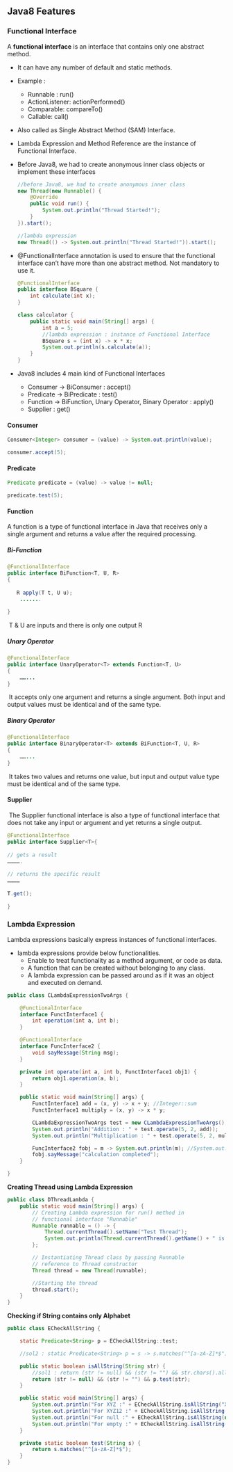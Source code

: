 ## Java8 Features



### Functional Interface

A **functional interface** is an interface that contains only one abstract method.

- It can have any number of default and static methods.

- Example : 

    - Runnable : run()
    - ActionListener: actionPerformed()
    - Comparable: compareTo()
    - Callable: call()

- Also called as Single Abstract Method (SAM) Interface.

- Lambda Expression and Method Reference are the instance of Functional Interface.

- Before Java8, we had to create anonymous inner class objects or implement these interfaces

    ```java
    //before Java8, we had to create anonymous inner class
    new Thread(new Runnable() {
        @Override
        public void run() {
            System.out.println("Thread Started!");
        }
    }).start();
    
    //lambda expression
    new Thread(() -> System.out.println("Thread Started!")).start();
    ```

- @FunctionalInterface annotation is used to ensure that the functional interface can’t have more than one abstract method. Not mandatory to use it.

    ```java
    @FunctionalInterface
    public interface BSquare {
        int calculate(int x);
    }
    
    class calculator {
        public static void main(String[] args) {
            int a = 5;
            //lambda expression : instance of Functional Interface
            BSquare s = (int x) -> x * x;
            System.out.println(s.calculate(a));
        }
    }
    ```

- Java8 includes 4 main kind of Functional Interfaces

    - Consumer -> BiConsumer : accept()
    - Predicate -> BiPredicate : test()
    - Function -> BiFunction, Unary Operator, Binary Operator : apply()
    - Supplier : get()

#### Consumer

```java
Consumer<Integer> consumer = (value) -> System.out.println(value);

consumer.accept(5);
```

#### Predicate

```java
Predicate predicate = (value) -> value != null;

predicate.test(5);
```

#### Function

A function is a type of functional interface in Java that receives only a single argument and returns a value after the required processing.

##### 	Bi-Function

```java
@FunctionalInterface
public interface BiFunction<T, U, R> 
{
 
   R apply(T t, U u);
    .......
 
}
```

​		T & U are inputs and there is only one output R

##### 			Unary Operator

```java
@FunctionalInterface
public interface UnaryOperator<T> extends Function<T, U> 
{
    ……...	
}
```

​		It accepts only one argument and returns a single argument. Both input and output values must be identical and of the same type.		

##### 			Binary Operator

```java
@FunctionalInterface
public interface BinaryOperator<T> extends BiFunction<T, U, R> 
{
    ……...
}
```

​		It takes two values and returns one value, but input and output value type must be identical and of the same type.

#### 	Supplier

​	The Supplier functional interface is also a type of functional interface that does not take any input or argument and yet returns a single output.  

```java
@FunctionalInterface
public interface Supplier<T>{
 
// gets a result
………….
 
// returns the specific result
…………
 
T.get();
 
}
```

### Lambda Expression

Lambda expressions basically express instances of functional interfaces.

- lambda expressions provide below functionalities.
  - Enable to treat functionality as a method argument, or code as data.
  - A function that can be created without belonging to any class.
  - A lambda expression can be passed around as if it was an object and executed on demand.

```java
public class CLambdaExpressionTwoArgs {

    @FunctionalInterface
    interface FunctInterface1 {
        int operation(int a, int b);
    }

    @FunctionalInterface
    interface FuncInterface2 {
        void sayMessage(String msg);
    }

    private int operate(int a, int b, FunctInterface1 obj1) {
        return obj1.operation(a, b);
    }

    public static void main(String[] args) {
        FunctInterface1 add = (x, y) -> x + y; //Integer::sum
        FunctInterface1 multiply = (x, y) -> x * y;

        CLambdaExpressionTwoArgs test = new CLambdaExpressionTwoArgs();
        System.out.println("Addition : " + test.operate(5, 2, add));
        System.out.println("Multiplication : " + test.operate(5, 2, multiply));

        FuncInterface2 fobj = m -> System.out.println(m); //System.out::println
        fobj.sayMessage("calculation completed");
    }

}
```

**Creating Thread using Lambda Expression**

```java
public class DThreadLambda {
    public static void main(String[] args) {
        // Creating Lambda expression for run() method in
        // functional interface "Runnable"
        Runnable runnable = () -> {
            Thread.currentThread().setName("Test Thread");
            System.out.println(Thread.currentThread().getName() + " is running");
        };

        // Instantiating Thread class by passing Runnable
        // reference to Thread constructor
        Thread thread = new Thread(runnable);

        //Starting the thread
        thread.start();
    }
}
```

**Checking if String contains only Alphabet**

```java
public class ECheckAllString {

    static Predicate<String> p = ECheckAllString::test;

    //sol2 : static Predicate<String> p = s -> s.matches("^[a-zA-Z]*$");

    public static boolean isAllString(String str) {
        //sol1 : return (str != null) && (str != "") && str.chars().allMatch(Character::isLetter);
        return (str != null) && (str != "") && p.test(str);
    }

    public static void main(String[] args) {
        System.out.println("For XYZ :" + ECheckAllString.isAllString("XYZ")); //true
        System.out.println("For XYZ12 :" + ECheckAllString.isAllString("XYZ12")); //false
        System.out.println("For null :" + ECheckAllString.isAllString(null)); //false
        System.out.println("For empty :" + ECheckAllString.isAllString("")); //false
    }

    private static boolean test(String s) {
        return s.matches("^[a-zA-Z]*$");
    }
}
```

